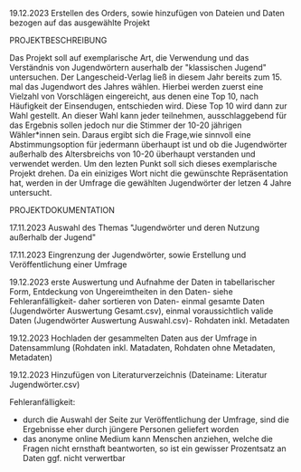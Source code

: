 19.12.2023 Erstellen des Orders, sowie hinzufügen von Dateien und Daten bezogen auf das ausgewählte Projekt

PROJEKTBESCHREIBUNG

Das Projekt soll auf exemplarische Art, die Verwendung und das Verständnis von Jugendwörtern auserhalb der "klassischen Jugend" untersuchen. 
Der Langescheid-Verlag ließ in diesem Jahr bereits zum 15. mal das Jugendwort des Jahres wählen. Hierbei werden zuerst eine Vielzahl von Vorschlägen eingereicht, aus denen eine Top 10, nach Häufigkeit der Einsendugen, entschieden wird. Diese Top 10 wird dann zur Wahl gestellt. An dieser Wahl kann jeder teilnehmen, ausschlaggebend für das Ergebnis sollen jedoch nur die Stimmer der 10-20 jährigen Wähler*innen sein.
Daraus ergibt sich die Frage,wie sinnvoll eine Abstimmungsoption für jedermann überhaupt ist und ob die Jugendwörter außerhalb des Altersbreichs von 10-20 überhaupt verstanden und verwendet werden. 
Um den lezten Punkt soll sich dieses exemplarische Projekt drehen. Da ein einiziges Wort nicht die gewünschte Repräsentation hat, werden in der Umfrage die gewählten Jugendwörter der letzen 4 Jahre untersucht. 

PROJEKTDOKUMENTATION 

17.11.2023 Auswahl des Themas "Jugendwörter und deren Nutzung außerhalb der Jugend"

17.11.2023 Eingrenzung der Jugendwörter, sowie Erstellung und Veröffentlichung einer Umfrage 

19.12.2023 erste Auswertung und Aufnahme der Daten in tabellarischer Form, Entdeckung von Ungereimtheiten in den Daten- siehe Fehleranfälligkeit- daher sortieren von Daten- einmal gesamte Daten (Jugendwörter Auswertung Gesamt.csv), einmal voraussichtlich valide Daten (Jugendwörter Auswertung Auswahl.csv)- Rohdaten inkl. Metadaten

19.12.2023 Hochladen der gesammelten Daten aus der Umfrage in Datensammlung (Rohdaten inkl. Matadaten, Rohdaten ohne Metadaten, Metadaten)

19.12.2023 Hinzufügen von Literaturverzeichnis (Dateiname: Literatur Jugendwörter.csv)


Fehleranfälligkeit:
- durch die Auswahl der Seite zur Veröffentlichung der  Umfrage, sind die Ergebnisse eher durch jüngere Personen geliefert worden
- das anonyme online Medium kann Menschen anziehen, welche die Fragen nicht ernsthaft beantworten, so ist ein gewisser Prozentsatz an Daten ggf. nicht verwertbar
